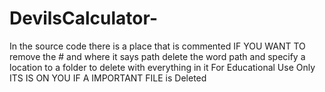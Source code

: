 # DevilsCalculator-

In the source code there is a place that is commented IF YOU WANT TO remove the # and where it says path delete the word path and specify a location to a folder to delete with everything in it For Educational Use Only ITS IS ON YOU IF A IMPORTANT FILE is Deleted
